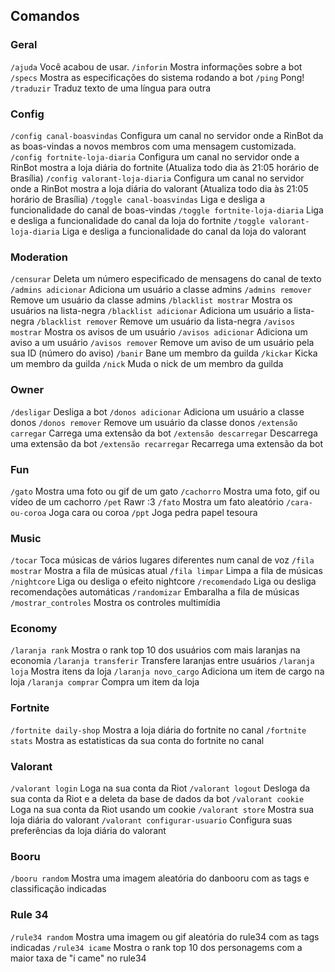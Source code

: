 ## Comandos

### Geral
 `/ajuda` Você acabou de usar.
 `/inforin` Mostra informações sobre a bot
 `/specs` Mostra as especificações do sistema rodando a bot
 `/ping` Pong!
 `/traduzir` Traduz texto de uma língua para outra

### Config
 `/config canal-boasvindas` Configura um canal no servidor onde a RinBot da as boas-vindas a novos membros com uma mensagem customizada.
 `/config fortnite-loja-diaria` Configura um canal no servidor onde a RinBot mostra a loja diária do fortnite (Atualiza todo dia às 21:05 horário de Brasília)
 `/config valorant-loja-diaria` Configura um canal no servidor onde a RinBot mostra a loja diária do valorant (Atualiza todo dia às 21:05 horário de Brasília) 
 `/toggle canal-boasvindas` Liga e desliga a funcionalidade do canal de boas-vindas
 `/toggle fortnite-loja-diaria` Liga e desliga a funcionalidade do canal da loja do fortnite
 `/toggle valorant-loja-diaria` Liga e desliga a funcionalidade do canal da loja do valorant

### Moderation
 `/censurar` Deleta um número especificado de mensagens do canal de texto
 `/admins adicionar` Adiciona um usuário a classe admins
 `/admins remover` Remove um usuário da classe admins
 `/blacklist mostrar` Mostra os usuários na lista-negra
 `/blacklist adicionar` Adiciona um usuário a lista-negra
 `/blacklist remover` Remove um usuário da lista-negra
 `/avisos mostrar` Mostra os avisos de um usuário
 `/avisos adicionar` Adiciona um aviso a um usuário
 `/avisos remover` Remove um aviso de um usuário pela sua ID (número do aviso)
 `/banir` Bane um membro da guilda
 `/kickar` Kicka um membro da guilda
 `/nick` Muda o nick de um membro da guilda

### Owner
 `/desligar`  Desliga a bot
 `/donos adicionar` Adiciona um usuário a classe donos
 `/donos remover` Remove um usuário da classe donos
 `/extensão carregar` Carrega uma extensão da bot
 `/extensão descarregar` Descarrega uma extensão da bot
 `/extensão recarregar` Recarrega uma extensão da bot

### Fun
 `/gato` Mostra uma foto ou gif de um gato
 `/cachorro` Mostra uma foto, gif ou vídeo de um cachorro
 `/pet` Rawr :3
 `/fato` Mostra um fato aleatório
 `/cara-ou-coroa` Joga cara ou coroa
 `/ppt` Joga pedra papel tesoura

### Music
 `/tocar` Toca músicas de vários lugares diferentes num canal de voz
 `/fila mostrar` Mostra a fila de músicas atual
 `/fila limpar` Limpa a fila de músicas
 `/nightcore` Liga ou desliga o efeito nightcore
 `/recomendado` Liga ou desliga recomendações automáticas
 `/randomizar` Embaralha a fila de músicas
 `/mostrar_controles` Mostra os controles multimídia

### Economy
 `/laranja rank` Mostra o rank top 10 dos usuários com mais laranjas na economia
 `/laranja transferir` Transfere laranjas entre usuários
 `/laranja loja` Mostra itens da loja
 `/laranja novo_cargo` Adiciona um item de cargo na loja
 `/laranja comprar` Compra um item da loja

### Fortnite
 `/fortnite daily-shop`  Mostra a loja diária do fortnite no canal
`/fortnite stats`  Mostra as estatisticas da sua conta do fortnite no canal

### Valorant
 `/valorant login` Loga na sua conta da Riot
 `/valorant logout` Desloga da sua conta da Riot e a deleta da base de dados da bot
 `/valorant cookie` Loga na sua conta da Riot usando um cookie
 `/valorant store` Mostra sua loja diária do valorant
 `/valorant configurar-usuario` Configura suas preferências da loja diária do valorant

### Booru
 `/booru random` Mostra uma imagem aleatória do danbooru com as tags e classificação indicadas

### Rule 34
 `/rule34 random` Mostra uma imagem ou gif aleatória do rule34 com as tags indicadas
 `/rule34 icame` Mostra o rank top 10 dos personagems com a maior taxa de "i came" no rule34